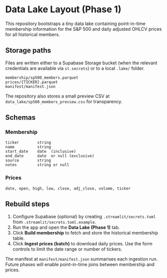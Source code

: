 # Data Lake Layout (Phase 1)

This repository bootstraps a tiny data lake containing point-in-time
membership information for the S&P 500 and daily adjusted OHLCV prices
for all historical members.

## Storage paths

Files are written either to a Supabase Storage bucket (when the relevant
credentials are available via `st.secrets`) or to a local `.lake/`
folder.

```
membership/sp500_members.parquet
prices/{TICKER}.parquet
manifest/manifest.json
```

The repository also stores a small preview CSV at
`data_lake/sp500_members_preview.csv` for transparency.

## Schemas

### Membership

```
ticker        string
name          string
start_date    date  (inclusive)
end_date      date  or null (exclusive)
source        string
notes         string or null
```

### Prices

```
date, open, high, low, close, adj_close, volume, ticker
```

## Rebuild steps

1. Configure Supabase (optional) by creating `.streamlit/secrets.toml`
   from `.streamlit/secrets.toml.example`.
2. Run the app and open the **Data Lake (Phase 1)** tab.
3. Click **Build membership** to fetch and store the historical
   membership table.
4. Click **Ingest prices (batch)** to download daily prices. Use the
   form controls to limit the date range or number of tickers.

The manifest at `manifest/manifest.json` summarises each ingestion run.
Future phases will enable point-in-time joins between membership and
prices.
